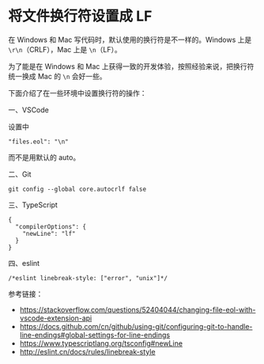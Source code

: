 # 将文件换行符设置成 LF

在 Windows 和 Mac 写代码时，默认使用的换行符是不一样的。Windows 上是 `\r\n`（CRLF），Mac 上是 `\n`（LF）。

为了能是在 Windows 和 Mac 上获得一致的开发体验，按照经验来说，把换行符统一换成 Mac 的 `\n` 会好一些。

下面介绍了在一些环境中设置换行符的操作：

一、VSCode

设置中

```
"files.eol": "\n"
```

而不是用默认的 auto。

二、Git

```
git config --global core.autocrlf false
```

三、TypeScript

```
{
  "compilerOptions": {
    "newLine": "lf"
  }
}
```

四、eslint

```
/*eslint linebreak-style: ["error", "unix"]*/
```


参考链接：

- https://stackoverflow.com/questions/52404044/changing-file-eol-with-vscode-extension-api
- https://docs.github.com/cn/github/using-git/configuring-git-to-handle-line-endings#global-settings-for-line-endings
- https://www.typescriptlang.org/tsconfig#newLine
- http://eslint.cn/docs/rules/linebreak-style
